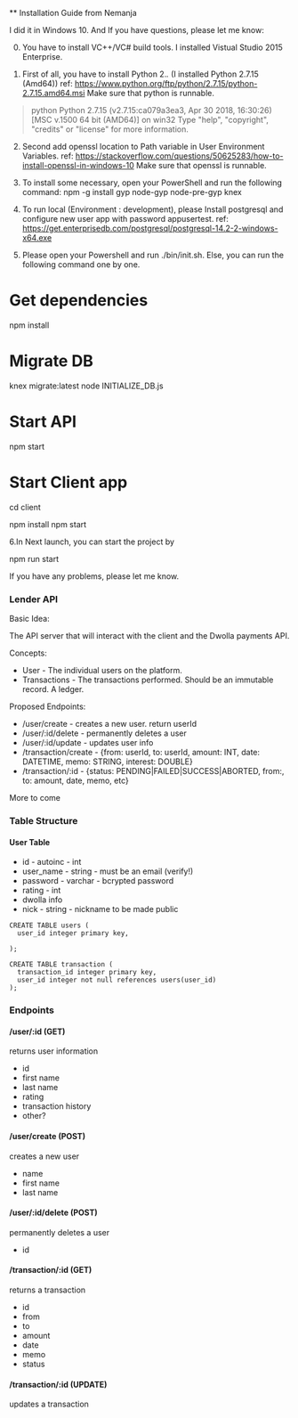 ** Installation Guide from Nemanja

I did it in Windows 10. And If you have questions, please let me know:

0. You have to install VC++/VC# build tools.
I installed Vistual Studio 2015 Enterprise.

1. First of all, you have to install Python 2.*.* (I installed Python 2.7.15 (Amd64))
ref: https://www.python.org/ftp/python/2.7.15/python-2.7.15.amd64.msi
Make sure that python is runnable.
> python
Python 2.7.15 (v2.7.15:ca079a3ea3, Apr 30 2018, 16:30:26) [MSC v.1500 64 bit (AMD64)] on win32
Type "help", "copyright", "credits" or "license" for more information.
>>>

2. Second add openssl location to Path variable in User Environment Variables.
ref: https://stackoverflow.com/questions/50625283/how-to-install-openssl-in-windows-10
Make sure that openssl is runnable.

3. To install some necessary, open your PowerShell and run the following command:
 npm -g install gyp node-gyp node-pre-gyp knex

4. To run local (Environment : development), please Install postgresql and configure new user app with password appusertest.
ref: https://get.enterprisedb.com/postgresql/postgresql-14.2-2-windows-x64.exe

5. Please open your Powershell and run ./bin/init.sh.
Else, you can run the following command one by one.
# Get dependencies
npm install

# Migrate DB
knex migrate:latest
node INITIALIZE_DB.js

# Start API
npm start

# Start Client app
cd client

npm install
npm start



6.In Next launch,  you can start the project by 

npm run start

If you have any problems, please let me know.



### Lender API

Basic Idea:

The API server that will interact with the client and the Dwolla payments API.

Concepts:

- User - The individual users on the platform.
- Transactions - The transactions performed. Should be an immutable record. A ledger.

Proposed Endpoints:

- /user/create - creates a new user. return userId
- /user/:id/delete - permanently deletes a user
- /user/:id/update - updates user info
- /transaction/create - {from: userId, to: userId, amount: INT, date: DATETIME, memo: STRING, interest: DOUBLE}
- /transaction/:id - {status: PENDING|FAILED|SUCCESS|ABORTED, from:, to: amount, date, memo, etc}

More to come

### Table Structure

#### User Table

- id - autoinc - int
- user_name - string - must be an email (verify!)
- password - varchar - bcrypted password
- rating - int
- dwolla info
- nick - string - nickname to be made public

```
CREATE TABLE users (
  user_id integer primary key,

);

CREATE TABLE transaction (
  transaction_id integer primary key,
  user_id integer not null references users(user_id)
);
```

### Endpoints

#### /user/:id (GET)

returns user information

- id
- first name
- last name
- rating
- transaction history
- other?

#### /user/create (POST)

creates a new user

- name
- first name
- last name

#### /user/:id/delete (POST)

permanently deletes a user

- id

#### /transaction/:id (GET)

returns a transaction

- id
- from
- to
- amount
- date
- memo
- status

#### /transaction/:id (UPDATE)

updates a transaction

